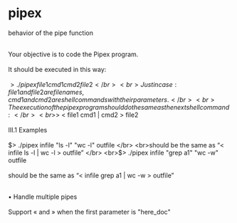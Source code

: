 # pipex
behavior of the pipe function


<br> Your objective is to code the Pipex program. </br>
<br>It should be executed in this way: </br>
<br>$> ./pipex file1 cmd1 cmd2 file2 </br>
<br>Just in case: file1 and file2 are file names, cmd1 and cmd2 are shell commands with
their parameters. </br>
<br>The execution of the pipex program should do the same as the next shell command: </br>
<br>$> < file1 cmd1 | cmd2 > file2 </br>
<br>III.1 Examples </br>
<br>$> ./pipex infile "ls -l" "wc -l" outfile </br>
<br>should be the same as “< infile ls -l | wc -l > outfile” </br>
<br>$> ./pipex infile "grep a1" "wc -w" outfile </br>
<br>should be the same as “< infile grep a1 | wc -w > outfile” </br>

<br> • Handle multiple pipes </br>
<br> Support « and » when the first parameter is "here_doc" </br>
